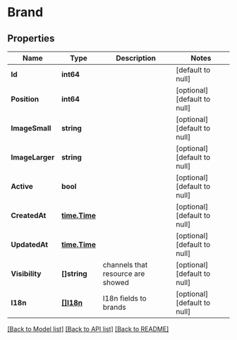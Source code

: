 # Brand

## Properties
Name | Type | Description | Notes
------------ | ------------- | ------------- | -------------
**Id** | **int64** |  | [default to null]
**Position** | **int64** |  | [optional] [default to null]
**ImageSmall** | **string** |  | [optional] [default to null]
**ImageLarger** | **string** |  | [optional] [default to null]
**Active** | **bool** |  | [optional] [default to null]
**CreatedAt** | [**time.Time**](time.Time.md) |  | [optional] [default to null]
**UpdatedAt** | [**time.Time**](time.Time.md) |  | [optional] [default to null]
**Visibility** | **[]string** | channels that resource are showed | [optional] [default to null]
**I18n** | [**[]I18n**](I18n.md) | I18n fields to brands | [optional] [default to null]

[[Back to Model list]](../README.md#documentation-for-models) [[Back to API list]](../README.md#documentation-for-api-endpoints) [[Back to README]](../README.md)


